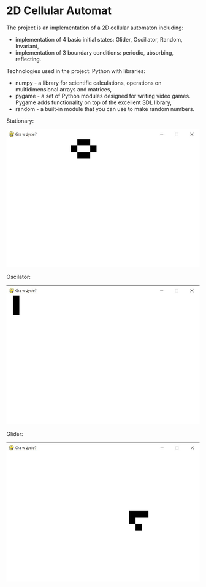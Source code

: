 # 2D Cellular Automat

The project is an implementation of a 2D cellular automaton including:
- implementation of 4 basic initial states: Glider, Oscillator, Random, Invariant,
- implementation of 3 boundary conditions: periodic, absorbing, reflecting.

Technologies used in the project: Python with libraries:
- numpy - a library for scientific calculations, operations on multidimensional arrays and matrices,
- pygame - a set of Python modules designed for writing video games. Pygame adds functionality on top of the excellent SDL library,
- random - a built-in module that you can use to make random numbers.

Stationary:

![1](https://github.com/weronikaabednarz/2D-Cellular-Automat/blob/main/images/periodic%20stationary.jpg)

Oscilator:

![2](https://github.com/weronikaabednarz/2D-Cellular-Automat/blob/main/images/periodic%20oscilator.jpg)

Glider:

![3](https://github.com/weronikaabednarz/2D-Cellular-Automat/blob/main/images/periodic%20glider.jpg)
